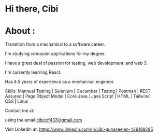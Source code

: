 # Hi there, Cibi

# About :

Transition from a mechanical to a software career.

I'm studying computer applications for my degree.

I have a great deal of passion for testing, web development, and web 3.

I'm currently learning React.

Has 4.5 years of experience as a mechanical engineer.

Skills: Mannual Testing | Selenium | Cucumber | Testng | Postman | REST Assured | Page Object Model | Core Java | Java Script | HTML | Tailwind CSS | Linux

Contact me at: 

using the email cibiccf437@gmail.com

Visit LinkedIn at: https://www.linkedin.com/in/cibi-gunaseelan-429188285
